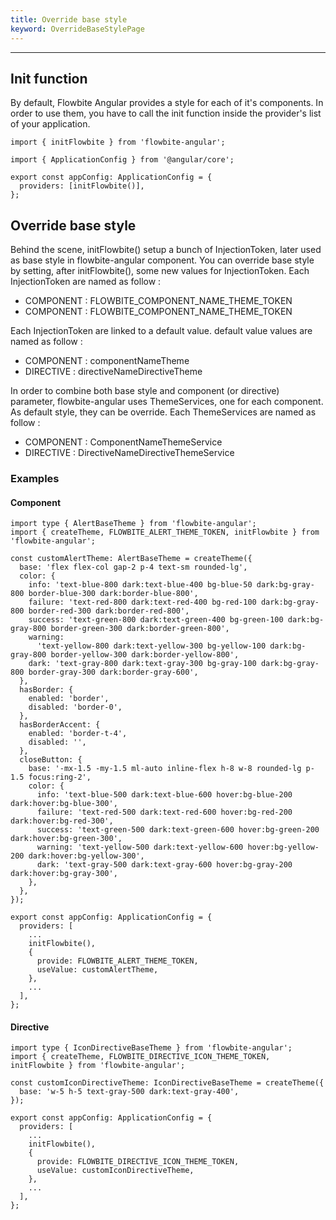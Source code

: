 ```yaml
---
title: Override base style
keyword: OverrideBaseStylePage
---
```


---

## Init function

By default, Flowbite Angular provides a style for each of it's components. In order to use them, you have to call the init function inside the provider's list of your application.

```angular-ts
import { initFlowbite } from 'flowbite-angular';

import { ApplicationConfig } from '@angular/core';

export const appConfig: ApplicationConfig = {
  providers: [initFlowbite()],
};
```

## Override base style

Behind the scene, <span class="docs highlight">initFlowbite()</span> setup a bunch of InjectionToken, later used as base style in flowbite-angular component.
You can override base style by setting, after <span class="docs highlight">initFlowbite()</span>, some new values for <span class="docs highlight">InjectionToken</span>. Each <span class="docs highlight">InjectionToken</span> are named as follow :

- COMPONENT : FLOWBITE\_<span class="docs highlight">COMPONENT_NAME</span>\_THEME_TOKEN
- COMPONENT : FLOWBITE\_<span class="docs highlight">COMPONENT_NAME</span>\_THEME_TOKEN

Each <span class="docs highlight">InjectionToken</span> are linked to a <span class="docs highlight">default value</span>. <span class="docs highlight">default value</span> values are named as follow :

- COMPONENT : <span class="docs highlight">componentName</span>Theme
- DIRECTIVE : <span class="docs highlight">directiveName</span>DirectiveTheme

In order to combine both base style and component (or directive) parameter, flowbite-angular uses <span class="docs highlight">ThemeServices</span>, one for each component. As default style, they can be override. Each <span class="docs highlight">ThemeServices</span> are named as follow :

- COMPONENT : <span class="docs highlight">ComponentName</span>ThemeService
- DIRECTIVE : <span class="docs highlight">DirectiveName</span>DirectiveThemeService

### Examples

#### Component

```angular-ts
import type { AlertBaseTheme } from 'flowbite-angular';
import { createTheme, FLOWBITE_ALERT_THEME_TOKEN, initFlowbite } from 'flowbite-angular';

const customAlertTheme: AlertBaseTheme = createTheme({
  base: 'flex flex-col gap-2 p-4 text-sm rounded-lg',
  color: {
    info: 'text-blue-800 dark:text-blue-400 bg-blue-50 dark:bg-gray-800 border-blue-300 dark:border-blue-800',
    failure: 'text-red-800 dark:text-red-400 bg-red-100 dark:bg-gray-800 border-red-300 dark:border-red-800',
    success: 'text-green-800 dark:text-green-400 bg-green-100 dark:bg-gray-800 border-green-300 dark:border-green-800',
    warning:
      'text-yellow-800 dark:text-yellow-300 bg-yellow-100 dark:bg-gray-800 border-yellow-300 dark:border-yellow-800',
    dark: 'text-gray-800 dark:text-gray-300 bg-gray-100 dark:bg-gray-800 border-gray-300 dark:border-gray-600',
  },
  hasBorder: {
    enabled: 'border',
    disabled: 'border-0',
  },
  hasBorderAccent: {
    enabled: 'border-t-4',
    disabled: '',
  },
  closeButton: {
    base: '-mx-1.5 -my-1.5 ml-auto inline-flex h-8 w-8 rounded-lg p-1.5 focus:ring-2',
    color: {
      info: 'text-blue-500 dark:text-blue-600 hover:bg-blue-200 dark:hover:bg-blue-300',
      failure: 'text-red-500 dark:text-red-600 hover:bg-red-200 dark:hover:bg-red-300',
      success: 'text-green-500 dark:text-green-600 hover:bg-green-200 dark:hover:bg-green-300',
      warning: 'text-yellow-500 dark:text-yellow-600 hover:bg-yellow-200 dark:hover:bg-yellow-300',
      dark: 'text-gray-500 dark:text-gray-600 hover:bg-gray-200 dark:hover:bg-gray-300',
    },
  },
});

export const appConfig: ApplicationConfig = {
  providers: [
    ...
    initFlowbite(),
    {
      provide: FLOWBITE_ALERT_THEME_TOKEN,
      useValue: customAlertTheme,
    },
    ...
  ],
};
```

#### Directive

```angular-ts
import type { IconDirectiveBaseTheme } from 'flowbite-angular';
import { createTheme, FLOWBITE_DIRECTIVE_ICON_THEME_TOKEN, initFlowbite } from 'flowbite-angular';

const customIconDirectiveTheme: IconDirectiveBaseTheme = createTheme({
  base: 'w-5 h-5 text-gray-500 dark:text-gray-400',
});

export const appConfig: ApplicationConfig = {
  providers: [
    ...
    initFlowbite(),
    {
      provide: FLOWBITE_DIRECTIVE_ICON_THEME_TOKEN,
      useValue: customIconDirectiveTheme,
    },
    ...
  ],
};
```
